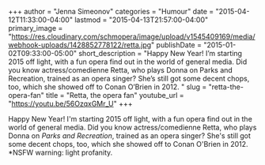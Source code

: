 +++
author = "Jenna Simeonov"
categories = "Humour"
date = "2015-04-12T11:33:00-04:00"
lastmod = "2015-04-13T21:57:00-04:00"
primary_image = "https://res.cloudinary.com/schmopera/image/upload/v1545409169/media/webhook-uploads/1428852778122/retta.jpg"
publishDate = "2015-01-02T09:33:00-05:00"
short_description = "Happy New Year! I’m starting 2015 off light, with a fun opera find out in the world of general media. Did you know actress/comedienne Retta, who plays Donna on Parks and Recreation, trained as an opera singer? She’s still got some decent chops, too, which she showed off to Conan O’Brien in 2012. "
slug = "retta-the-opera-fan"
title = "Retta, the opera fan"
youtube_url = "https://youtu.be/56OzqxGMr_U"
+++

Happy New Year! I'm starting 2015 off light, with a fun opera find out in the world of general media. Did you know actress/comedienne Retta, who plays Donna on *Parks and Recreation*, trained as an opera singer? She's still got some decent chops, too, which she showed off to Conan O'Brien in 2012. *NSFW warning: light profanity.
